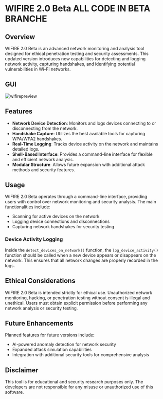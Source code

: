 # WIFIRE 2.0 Beta ALL CODE IN BETA BRANCHE 

## Overview
WIFIRE 2.0 Beta is an advanced network monitoring and analysis tool designed for ethical penetration testing and security assessments. This updated version introduces new capabilities for detecting and logging network activity, capturing handshakes, and identifying potential vulnerabilities in Wi-Fi networks.
## GUI
![wifirepreview](https://github.com/user-attachments/assets/0c428b17-097b-46e9-af9c-9eb33c64cbd1)

## Features
- **Network Device Detection**: Monitors and logs devices connecting to or disconnecting from the network.
- **Handshake Capture**: Utilizes the best available tools for capturing WPA/WPA2 handshakes.
- **Real-Time Logging**: Tracks device activity on the network and maintains detailed logs.
- **Shell-Based Interface**: Provides a command-line interface for flexible and efficient network analysis.
- **Modular Structure**: Allows future expansion with additional attack methods and security features.

## Usage
WIFIRE 2.0 Beta operates through a command-line interface, providing users with control over network monitoring and security analysis. The main functionalities include:
- Scanning for active devices on the network
- Logging device connections and disconnections
- Capturing network handshakes for security testing

### Device Activity Logging
Inside the `detect_devices_on_network()` function, the `log_device_activity()` function should be called when a new device appears or disappears on the network. This ensures that all network changes are properly recorded in the logs.

## Ethical Considerations
WIFIRE 2.0 Beta is intended strictly for ethical use. Unauthorized network monitoring, hacking, or penetration testing without consent is illegal and unethical. Users must obtain explicit permission before performing any network analysis or security testing.

## Future Enhancements
Planned features for future versions include:
- AI-powered anomaly detection for network security
- Expanded attack simulation capabilities
- Integration with additional security tools for comprehensive analysis

## Disclaimer
This tool is for educational and security research purposes only. The developers are not responsible for any misuse or unauthorized use of this software.

